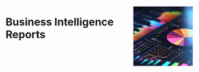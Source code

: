 <a href="/business-intelligence-reports/README.md"><img align="right" width="160" src="/logos/business-intelligence-reports.png"></img></a>

# Business Intelligence Reports

<br><br>
